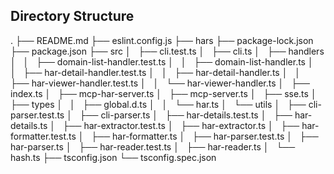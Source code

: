 ## Directory Structure

.
├── README.md
├── eslint.config.js
├── hars
├── package-lock.json
├── package.json
├── src
│   ├── cli.test.ts
│   ├── cli.ts
│   ├── handlers
│   │   ├── domain-list-handler.test.ts
│   │   ├── domain-list-handler.ts
│   │   ├── har-detail-handler.test.ts
│   │   ├── har-detail-handler.ts
│   │   ├── har-viewer-handler.test.ts
│   │   └── har-viewer-handler.ts
│   ├── index.ts
│   ├── mcp-har-server.ts
│   ├── mcp-server.ts
│   ├── sse.ts
│   ├── types
│   │   ├── global.d.ts
│   │   └── har.ts
│   └── utils
│   ├── cli-parser.test.ts
│   ├── cli-parser.ts
│   ├── har-details.test.ts
│   ├── har-details.ts
│   ├── har-extractor.test.ts
│   ├── har-extractor.ts
│   ├── har-formatter.test.ts
│   ├── har-formatter.ts
│   ├── har-parser.test.ts
│   ├── har-parser.ts
│   ├── har-reader.test.ts
│   ├── har-reader.ts
│   └── hash.ts
├── tsconfig.json
└── tsconfig.spec.json

